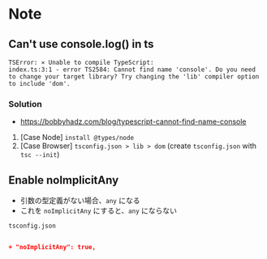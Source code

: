 # Note

## Can't use console.log() in ts

```
TSError: ⨯ Unable to compile TypeScript:
index.ts:3:1 - error TS2584: Cannot find name 'console'. Do you need to change your target library? Try changing the 'lib' compiler option to include 'dom'.
```

### Solution

- https://bobbyhadz.com/blog/typescript-cannot-find-name-console


1. [Case Node] `install @types/node`
2. [Case Browser] `tsconfig.json > lib > dom` (create `tsconfig.json` with `tsc --init`)


## Enable noImplicitAny

- 引数の型定義がない場合、`any` になる
- これを `noImplicitAny` にすると、`any` にならない


`tsconfig.json`

```json

+ "noImplicitAny": true,
```
